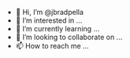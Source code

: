 - 👋 Hi, I’m @jbradpella
- 👀 I’m interested in ...
- 🌱 I’m currently learning ...
- 💞️ I’m looking to collaborate on ...
- 📫 How to reach me ...

<!---
jbradpella/jbradpella is a ✨ special ✨ repository because its `README.md` (this file) appears on your GitHub profile.
You can click the Preview link to take a look at your changes.
--->

